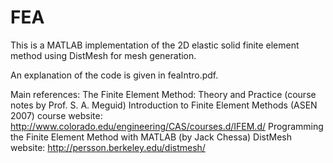 # FEA
This is a MATLAB implementation of the 2D elastic solid finite element method using DistMesh for mesh generation.

An explanation of the code is given in feaIntro.pdf.

Main references:
The Finite Element Method: Theory and Practice (course notes by Prof. S. A. Meguid)
Introduction to Finite Element Methods (ASEN 2007) course website: http://www.colorado.edu/engineering/CAS/courses.d/IFEM.d/
Programming the Finite Element Method with MATLAB (by Jack Chessa)
DistMesh website: http://persson.berkeley.edu/distmesh/
